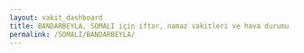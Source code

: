 ```yaml
---
layout: vakit_dashboard
title: BANDARBEYLA, SOMALI için iftar, namaz vakitleri ve hava durumu - ilçe/eyalet seç
permalink: /SOMALI/BANDARBEYLA/
---
```


<script type="text/javascript">
  var GLOBAL_COUNTRY = 'SOMALI';
  var GLOBAL_CITY = 'BANDARBEYLA';
  var GLOBAL_STATE = '';
  var lat = 72;
  var lon = 21;
</script>
